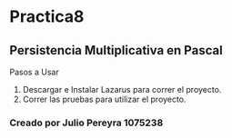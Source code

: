 # Practica8
## Persistencia Multiplicativa en Pascal

Pasos a Usar

1. Descargar e Instalar Lazarus para correr el proyecto.
2. Correr las pruebas para utilizar el proyecto.


### Creado por Julio Pereyra 1075238
